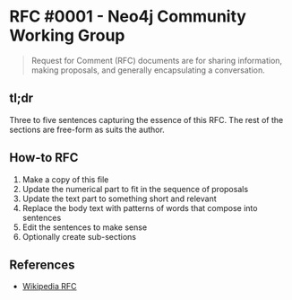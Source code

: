 # RFC #0001 - Neo4j Community Working Group

> Request for Comment (RFC) documents are for sharing information,
making proposals, and generally encapsulating a conversation.

## tl;dr

Three to five sentences capturing the essence of this RFC. The rest 
of the sections are free-form as suits the author.

## How-to RFC

1. Make a copy of this file
2. Update the numerical part to fit in the sequence of proposals
3. Update the text part to something short and relevant
4. Replace the body text with patterns of words that compose into sentences
5. Edit the sentences to make sense
6. Optionally create sub-sections

## References

- [Wikipedia RFC](https://en.wikipedia.org/wiki/Request_for_Comments)

